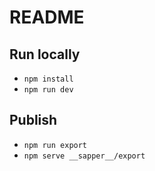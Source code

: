 # README

## Run locally
- `npm install`
- `npm run dev`

## Publish
- `npm run export`
- `npm serve __sapper__/export`